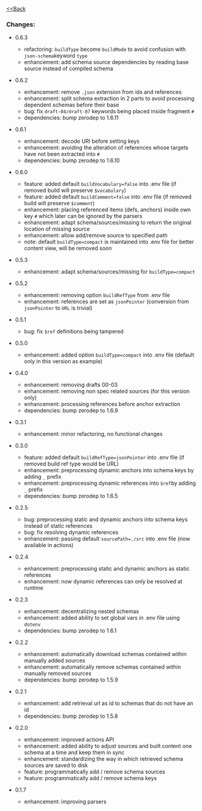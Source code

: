 [<<Back](readme.md)

### Changes:

- 0.6.3
    - refactoring: `buildType` become `buildMode` to avoid confusion with `json-schema`keyword `type`
    - enhancement: add schema source dependencies by reading base source instead of compiled schema

- 0.6.2
    - enhancement: remove `.json` extension from ids and references
    - enhancement: split schema extraction in 2 parts to avoid processing dependent schemas before their base
    - bug: fix `draft-04/draft-07` keywords being placed inside fragment `#`
    - dependencies: bump zerodep to 1.6.11

- 0.6.1
    - enhancement: decode URI before setting keys
    - enhancement: avoiding the alteration of references whose targets have not been extracted into `#`
    - dependencies: bump zerodep to 1.6.10

- 0.6.0
    - feature: added default `buildVocabulary=false` into .env file (if removed build will preserve `$vocabulary`)
    - feature: added default `buildComment=false` into .env file (if removed build will preserve `$comment`)
    - enhancement: placing referenced items (defs, anchors) inside own key `#` which later can be ignored by the parsers
    - enhancement: adapt schema/sources/missing to return the original location of missing source
    - enhancement: allow add/remove source to specified path
    - note: default `buildType=compact` is maintained into .env file for better content view, will be removed soon

- 0.5.3
    - enhancement: adapt schema/sources/missing for `buildType=compact`

- 0.5.2
    - enhancement: removing option `buildRefType` from .env file
    - enhancement: references are set as `jsonPointer` (conversion from `jsonPointer` to `URL` is trivial)

- 0.5.1
    - bug: fix `$ref` definitions being tampered

- 0.5.0
    - enhancement: added option `buildType=compact` into .env file (default only in this version as example)

- 0.4.0
    - enhancement: removing drafts 00-03
    - enhancement: removing non spec related sources (for this version only)
    - enhancement: processing references before anchor extraction
    - dependencies: bump zerodep to 1.6.9

- 0.3.1
    - enhancement: minor refactoring, no functional changes

- 0.3.0
    - feature: added default `buildRefType=jsonPointer` into .env file (if removed build ref type would be URL)
    - enhancement: preprocessing dynamic anchors into schema keys by adding `_` prefix
    - enhancement: preprocessing dynamic references into `$ref`by adding `_` prefix
    - dependencies: bump zerodep to 1.6.5

- 0.2.5
    - bug: preprocessing static and dynamic anchors into schema keys instead of static references
    - bug: fix resolving dynamic references
    - enhancement: passing default `sourcePath=./src` into .env file (now available in actions)

- 0.2.4
    - enhancement: preprocessing static and dynamic anchors as static references
    - enhancement: now dynamic references can only be resolved at runtime

- 0.2.3
    - enhancement: decentralizing nested schemas
    - enhancement: added ability to set global vars in .env file using `dotenv`
    - dependencies: bump zerodep to 1.6.1

- 0.2.2
    - enhancement: automatically download schemas contained within manually added sources
    - enhancement: automatically remove schemas contained within manually removed sources
    - dependencies: bump zerodep to 1.5.9

- 0.2.1
    - enhancement: add retrieval url as id to schemas that do not have an id
    - dependencies: bump zerodep to 1.5.8
    
- 0.2.0
    - enhancement: improved actions API
    - enhancement: added ability to adjust sources and built content one schema at a time and keep them in sync
    - enhancement: standardizing the way in which retrieved schema sources are saved to disk
    - feature: programmatically add / remove schema sources
    - feature: programmatically add / remove schema keys

- 0.1.7
    - enhancement: improving parsers
